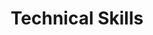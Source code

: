 ---
title: "Technical Skills"
type: "homepage"
intro: >-
  Technical expertise spanning software development, AI/ML, and engineering technologies.

technical_groups:
  - title: "Programming Languages"
    icon: "code"
    color_scheme: "blue"
    skills:
      - icon: "python"
        name: "Python"
      - icon: "js"
        name: "JavaScript"
      - icon: "code"
        name: "TypeScript"

  - title: "Web Fundamentals"
    icon: "globe"
    color_scheme: "blue"
    skills:
      - icon: "html5"
        name: "HTML"
      - icon: "css3-alt"
        name: "CSS"

  - title: "Query Languages"
    icon: "database"
    color_scheme: "green"
    skills:
      - icon: "database"
        name: "SQL"
      - icon: "server"
        name: "NoSQL"

  - title: "Web & UI"
    icon: "palette"
    color_scheme: "purple"
    skills:
      - icon: "bolt"
        name: "FastAPI"
      - icon: "atom"
        name: "React"
      - icon: "forward"
        name: "Next.js"
      - icon: "cube"
        name: "Three.js"
      - icon: "chart-line"
        name: "Plotly Dash"
      - icon: "window-maximize"
        name: "Streamlit"
      - icon: "window-restore"
        name: "Qt"
      - icon: "file-pdf"
        name: "ReportLab"

  - title: "Data Science"
    icon: "chart-line"
    color_scheme: "orange"
    skills:
      - icon: "square-root-alt"
        name: "NumPy"
      - icon: "table-cells"
        name: "Pandas"
      - icon: "map"
        name: "GeoPandas"
      - icon: "chart-line"
        name: "Plotly"
      - icon: "chart-bar"
        name: "Matplotlib"

  - title: "AI/ML Frameworks"
    icon: "brain"
    color_scheme: "purple"
    skills:
      - icon: "network-wired"
        name: "PyTorch"
      - icon: "layer-group"
        name: "TensorFlow"
      - icon: "microchip"
        name: "Scikit-learn"
      - icon: "eye"
        name: "OpenCV"

  - title: "Development Tools"
    icon: "tools"
    color_scheme: "green"
    skills:
      - icon: "code-branch"
        name: "Git"
      - icon: "github"
        name: "GitHub"
      - icon: "gitlab"
        name: "GitLab"
      - icon: "code"
        name: "VSCode"
      - icon: "linux"
        name: "Linux"
      - icon: "docker"
        name: "Docker"
      - icon: "laptop-code"
        name: "Jupyter"
      - icon: "elephant"
        name: "PostgreSQL"
      - icon: "database"
        name: "MySQL"
      - icon: "leaf"
        name: "MongoDB"
      - icon: "database"
        name: "Supabase"
      - icon: "fire"
        name: "Firebase"
      - icon: "cloud"
        name: "GCP"

  - title: "Engineering Software"
    icon: "building"
    color_scheme: "red"
    skills:
      - icon: "building"
        name: "OpenSees"
      - icon: "building"
        name: "SAP2000"
      - icon: "building"
        name: "ETABS"
      - icon: "building"
        name: "SAFE"
      - icon: "draw-polygon"
        name: "BIM"
      - icon: "draw-polygon"
        name: "CAD"
      - icon: "map"
        name: "QGIS"
      - icon: "calculator"
        name: "MATLAB"
--- 